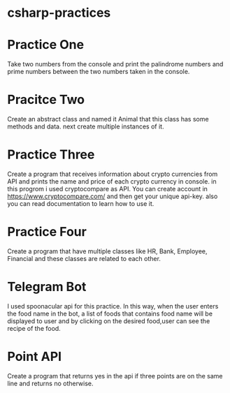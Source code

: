 # csharp-practices

# Practice One

  Take two numbers from the console and print the palindrome numbers and prime numbers between the two numbers taken in the console.

# Pracitce Two

  Create an abstract class and named it Animal that this class has some methods and data.
  next create multiple instances of it.

# Practice Three

  Create a program that receives information about crypto currencies from API and prints the name and price of each crypto currency in console.
  in this progrom i used cryptocompare as API.
  You can create account in https://www.cryptocompare.com/ and then get your unique api-key. also you can read documentation to learn how to use it.

# Practice Four 

  Create a program that have multiple classes like HR, Bank, Employee, Financial and these classes are related to each other.

# Telegram Bot

  I used spoonacular api for this practice. In this way, when the user enters the food name in the bot, a list of foods that contains food name will be displayed to user and by clicking on the desired food,user can see the recipe of the food.

# Point API
  Create a program that returns yes in the api if three points are on the same line and returns no otherwise.
  